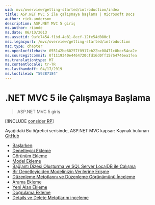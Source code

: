 ```yaml
---
uid: mvc/overview/getting-started/introduction/index
title: ASP.NET MVC 5 ile çalışmaya başlama | Microsoft Docs
author: rick-anderson
description: ASP.NET MVC 5 giriş
ms.author: riande
ms.date: 06/10/2013
ms.assetid: 9afe7454-f1bd-4e81-8ecf-12fe54d080c1
msc.legacyurl: /mvc/overview/getting-started/introduction
msc.type: chapter
ms.openlocfilehash: 055142be60257f0917eb22bc08471c0bec54ca2e
ms.sourcegitcommit: 0f1119340e4464720cfd16d0ff15764746ea1fea
ms.translationtype: MT
ms.contentlocale: tr-TR
ms.lasthandoff: 04/17/2019
ms.locfileid: "59387184"
---
```

# <a name="getting-started-with-aspnet-mvc-5"></a>.NET MVC 5 ile Çalışmaya Başlama

> ASP.NET MVC 5 giriş

[!INCLUDE [consider RP](../../../../includes/razor.md)]

Aşağıdaki Bu öğretici serisinde, ASP.NET MVC kapsar: Kaynak bulunan [GitHub](https://github.com/aspnet/AspNetDocs/tree/master/aspnet/mvc/overview/getting-started/introduction/sample/MvcMovie/MvcMovie)

- [Başlarken](getting-started.md)
- [Denetleyici Ekleme](adding-a-controller.md)
- [Görünüm Ekleme](adding-a-view.md)
- [Model Ekleme](adding-a-model.md)
- [Bağlantı Dizesi Oluşturma ve SQL Server LocalDB ile Çalışma](creating-a-connection-string.md)
- [Bir Denetleyiciden Modelinizin Verilerine Erişme](accessing-your-models-data-from-a-controller.md)
- [Düzenleme Metotlarını ve Düzenleme Görünümünü İnceleme](examining-the-edit-methods-and-edit-view.md)
- [Arama Ekleme](adding-search.md)
- [Yeni Alan Ekleme](adding-a-new-field.md)
- [Doğrulama Ekleme](adding-validation.md)
- [Details ve Delete Metotlarını inceleme](examining-the-details-and-delete-methods.md)
